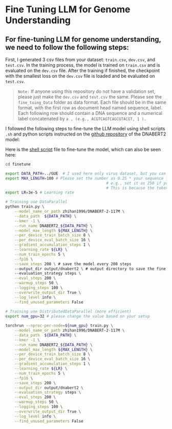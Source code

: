 # Fine Tuning LLM for Genome Understanding

## For fine-tuning LLM for genome understanding, we need to follow the following steps:

First, I generated 3 csv files from your dataset: `train.csv`, `dev.csv`, and `test.csv`. In the training process, the model is trained on `train.csv` and is evaluated on the `dev.csv` file. After the training if finished, the checkpoint with the smallest loss on the `dev.csv` file is loaded and be evaluated on `test.csv`. 

> `Note:` If anyone using this repository do not have a validation set, please just make the `dev.csv` and `test.csv` the same. Please see the `fine_tuing_Data` folder as data format. Each file should be in the same format, with the first row as document head named sequence, label. Each following row should contain a DNA sequence and a numerical label concatenated by `a , (e.g., ACGTCAGTCAGCGTACGT, 1 ).`


I followed the following steps to fine-tune the LLM model using shell scripts `.sh` and python scripts instructed on the [github repository](https://github.com/MAGICS-LAB/DNABERT_2?tab=readme-ov-file#62-fine-tune-dnabert2-on-your-own-datasets) of the DNABERT2 model:

Here is the [shell script](./fine_tuning_script.sh) file to fine-tune the model, which can also be seen here:

```bash
cd finetune

export DATA_PATH=../GUE  # I used here only virus dataset, but you can use any dataset in this format to fine-tune the model
export MAX_LENGTH=100 # Please set the number as 0.25 * your sequence length. 
											# e.g., set it as 250 if your DNA sequences have 1000 nucleotide bases
											# This is because the tokenized will reduce the sequence length by about 5 times
export LR=3e-5 # Learning rate

# Training use DataParallel
python train.py \
    --model_name_or_path zhihan1996/DNABERT-2-117M \
    --data_path  ${DATA_PATH} \
    --kmer -1 \
    --run_name DNABERT2_${DATA_PATH} \
    --model_max_length ${MAX_LENGTH} \
    --per_device_train_batch_size 8 \
    --per_device_eval_batch_size 16 \
    --gradient_accumulation_steps 1 \
    --learning_rate ${LR} \
    --num_train_epochs 5 \
    --fp16 \
    --save_steps 200 \ # save the model every 200 steps
    --output_dir output/dnabert2 \ # output directory to save the fine tuned model and logs
    --evaluation_strategy steps \
    --eval_steps 200 \
    --warmup_steps 50 \
    --logging_steps 100 \
    --overwrite_output_dir True \
    --log_level info \
    --find_unused_parameters False
    
# Training use DistributedDataParallel (more efficient)
export num_gpu=32 # please change the value based on your setup

torchrun --nproc-per-node=${num_gpu} train.py \
    --model_name_or_path zhihan1996/DNABERT-2-117M \
    --data_path  ${DATA_PATH} \
    --kmer -1 \
    --run_name DNABERT2_${DATA_PATH} \
    --model_max_length ${MAX_LENGTH} \
    --per_device_train_batch_size 8 \
    --per_device_eval_batch_size 16 \
    --gradient_accumulation_steps 1 \
    --learning_rate ${LR} \
    --num_train_epochs 5 \
    --fp16 \
    --save_steps 200 \
    --output_dir output/dnabert2 \
    --evaluation_strategy steps \
    --eval_steps 200 \
    --warmup_steps 50 \
    --logging_steps 100 \
    --overwrite_output_dir True \
    --log_level info \
    --find_unused_parameters False
```



